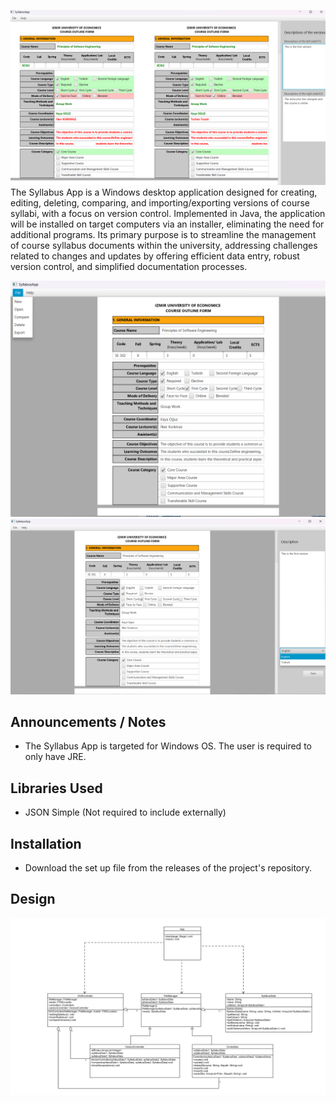![Syllabus](SE302-syllabusApp/images/compareScreen.png)
The Syllabus App is a Windows desktop application designed for creating, editing, deleting, comparing, and importing/exporting versions of course syllabi, with a focus on version control. Implemented in Java, the application will be installed on target computers via an installer, eliminating the need for additional programs. Its primary purpose is to streamline the management of course syllabus documents within the university, addressing challenges related to changes and updates by offering efficient data entry, robust version control, and simplified documentation processes.

![Syllabus](SE302-syllabusApp/images//mainScreenMenu.png)
![Syllabus](SE302-syllabusApp/images/mainScreen.png)

## Announcements / Notes
- The Syllabus App is targeted for Windows OS. The user is required to only have JRE.

## Libraries Used
- JSON Simple (Not required to include externally)

## Installation
- Download the set up file from the releases of the project's repository.
  
## Design
![Syllabus](SE302-syllabusApp/images/systemArchitecture.png)
  

